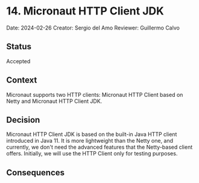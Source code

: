 # 14. Micronaut HTTP Client JDK

Date: 2024-02-26
Creator: Sergio del Amo
Reviewer: Guillermo Calvo

## Status

Accepted

## Context

Micronaut supports two HTTP clients: Micronaut HTTP Client based on Netty and Micronaut HTTP Client JDK.

## Decision

Micronaut HTTP Client JDK is based on the built-in Java HTTP client introduced in Java 11. It is more lightweight than the Netty one, and currently, we don't need the advanced features that the Netty-based client offers.
Initially, we will use the HTTP Client only for testing purposes.

## Consequences
